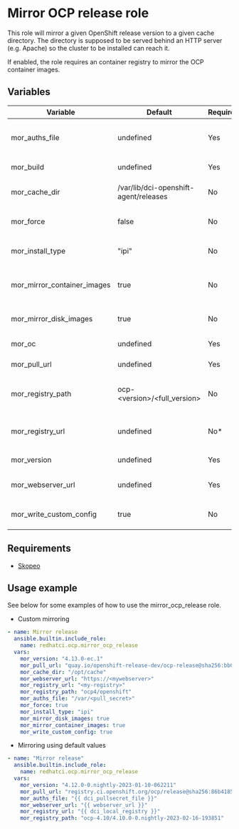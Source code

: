 # Mirror OCP release role

This role will mirror a given OpenShift release version to a given cache directory.  The directory is supposed to be served behind an HTTP server (e.g. Apache) so the cluster to be installed can reach it.

If enabled, the role requires an container registry to mirror the OCP container images.

## Variables

| Variable                     | Default                               | Required | Description                                                                                    |
| ---------------------------- | ------------------------------------- | -------- | ---------------------------------------------------------------------------------------------- |
| mor_auths_file               | undefined                             | Yes      | Path to the authentication file used for container registries e.g. $HOME/.docker/config.json   |
| mor_build                    | undefined                             | Yes      | Build type (nightly, ga, dev, rc)                                                              |
| mor_cache_dir                | /var/lib/dci-openshift-agent/releases | No       | Base directory that will hold the OCP version binaries and OS images                           |
| mor_force                    | false                                 | No       | If passed as true, the role will re-download all the OCP release resources                     |
| mor_install_type             | "ipi"                                 | No       | Mirrors image required for the install type (ipi, acm, assisted, sno, upi, vsphere)            |
| mor_mirror_container_images  | true                                  | No       | Mirror all container images from upstream container registries to the provided registry        |
| mor_mirror_disk_images       | true                                  | No       | Download all disk images depending on which install type                                       |
| mor_oc                       | undefined                             | Yes      | Path to the oc binary (stable is recommended).                                                 |
| mor_pull_url                 | undefined                             | Yes      | The ocp release image URL for the release                                                      |
| mor_registry_path            | ocp-\<version>/\<full_version\>       | No       | Repository to mirror release images. For example: ocp-4.10/4.10.0-0.nightly-2023-02-16-193851  |
| mor_registry_url             | undefined                             | No*      | Required when `mor_mirror_container_images` is True. Registry to mirror the release images to  |
| mor_version                  | undefined                             | Yes      | An OpenShift version number e.g. 4.10.45                                                       |
| mor_webserver_url            | undefined                             | Yes      | URL of the web server where the installation artifact are stored                               |
| mor_write_custom_config      | true                                  | No       | Writes the OCP configuration files and sets the custom URL facts                               |

## Requirements

- [Skopeo](https://github.com/containers/skopeo/blob/main/install.md)

## Usage example

See below for some examples of how to use the mirror_ocp_release role.

* Custom mirroring
```yaml
- name: Mirror release
  ansible.builtin.include_role:
    name: redhatci.ocp.mirror_ocp_release
  vars:
    mor_version: "4.13.0-ec.1"
    mor_pull_url: "quay.io/openshift-release-dev/ocp-release@sha256:bb0d79219a876d87e994149c835033f8dcbf3433505a44a9e7e871b1b816b760"
    mor_cache_dir: "/opt/cache"
    mor_webserver_url: "https://<mywebserver>"
    mor_registry_url: "<my-registry>"
    mor_registry_path: "ocp4/openshift"
    mor_auths_file: "/var/<pull_secret>"
    mor_force: true
    mor_install_type: "ipi"
    mor_mirror_disk_images: true
    mor_mirror_container_images: true
    mor_write_custom_config: true
```

* Mirroring using default values
```yaml
- name: "Mirror release"
  ansible.builtin.include_role:
    name: redhatci.ocp.mirror_ocp_release
  vars:
    mor_version: "4.12.0-0.nightly-2023-01-10-062211"
    mor_pull_url: "registry.ci.openshift.org/ocp/release@sha256:86b4185571e403a9bfcf82c4b363c4aaa41751976e60c1c10d1961e4b67ed9ab"
    mor_auths_file: "{{ dci_pullsecret_file }}"
    mor_webserver_url: "{{ webserver_url }}"
    mor_registry_url: "{{ dci_local_registry }}"
    mor_registry_path: "ocp-4.10/4.10.0-0.nightly-2023-02-16-193851"
```
